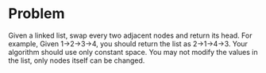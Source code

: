 Problem
===
Given a linked list, swap every two adjacent nodes and return its head.
For example,
Given 1->2->3->4, you should return the list as 2->1->4->3.
Your algorithm should use only constant space. You may not modify the
values in the list, only nodes itself can be changed.
